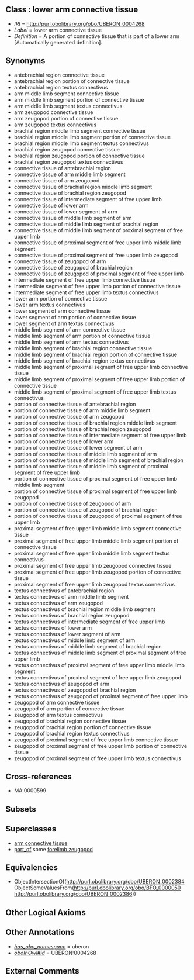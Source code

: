 
## Class : lower arm connective tissue

 * *IRI* = http://purl.obolibrary.org/obo/UBERON_0004268
 * *Label* = lower arm connective tissue
 * *Definition* = A portion of connective tissue that is part of a lower arm [Automatically generated definition].

## Synonyms

 * antebrachial region connective tissue
 * antebrachial region portion of connective tissue
 * antebrachial region textus connectivus
 * arm middle limb segment connective tissue
 * arm middle limb segment portion of connective tissue
 * arm middle limb segment textus connectivus
 * arm zeugopod connective tissue
 * arm zeugopod portion of connective tissue
 * arm zeugopod textus connectivus
 * brachial region middle limb segment connective tissue
 * brachial region middle limb segment portion of connective tissue
 * brachial region middle limb segment textus connectivus
 * brachial region zeugopod connective tissue
 * brachial region zeugopod portion of connective tissue
 * brachial region zeugopod textus connectivus
 * connective tissue of antebrachial region
 * connective tissue of arm middle limb segment
 * connective tissue of arm zeugopod
 * connective tissue of brachial region middle limb segment
 * connective tissue of brachial region zeugopod
 * connective tissue of intermediate segment of free upper limb
 * connective tissue of lower arm
 * connective tissue of lower segment of arm
 * connective tissue of middle limb segment of arm
 * connective tissue of middle limb segment of brachial region
 * connective tissue of middle limb segment of proximal segment of free upper limb
 * connective tissue of proximal segment of free upper limb middle limb segment
 * connective tissue of proximal segment of free upper limb zeugopod
 * connective tissue of zeugopod of arm
 * connective tissue of zeugopod of brachial region
 * connective tissue of zeugopod of proximal segment of free upper limb
 * intermediate segment of free upper limb connective tissue
 * intermediate segment of free upper limb portion of connective tissue
 * intermediate segment of free upper limb textus connectivus
 * lower arm portion of connective tissue
 * lower arm textus connectivus
 * lower segment of arm connective tissue
 * lower segment of arm portion of connective tissue
 * lower segment of arm textus connectivus
 * middle limb segment of arm connective tissue
 * middle limb segment of arm portion of connective tissue
 * middle limb segment of arm textus connectivus
 * middle limb segment of brachial region connective tissue
 * middle limb segment of brachial region portion of connective tissue
 * middle limb segment of brachial region textus connectivus
 * middle limb segment of proximal segment of free upper limb connective tissue
 * middle limb segment of proximal segment of free upper limb portion of connective tissue
 * middle limb segment of proximal segment of free upper limb textus connectivus
 * portion of connective tissue of antebrachial region
 * portion of connective tissue of arm middle limb segment
 * portion of connective tissue of arm zeugopod
 * portion of connective tissue of brachial region middle limb segment
 * portion of connective tissue of brachial region zeugopod
 * portion of connective tissue of intermediate segment of free upper limb
 * portion of connective tissue of lower arm
 * portion of connective tissue of lower segment of arm
 * portion of connective tissue of middle limb segment of arm
 * portion of connective tissue of middle limb segment of brachial region
 * portion of connective tissue of middle limb segment of proximal segment of free upper limb
 * portion of connective tissue of proximal segment of free upper limb middle limb segment
 * portion of connective tissue of proximal segment of free upper limb zeugopod
 * portion of connective tissue of zeugopod of arm
 * portion of connective tissue of zeugopod of brachial region
 * portion of connective tissue of zeugopod of proximal segment of free upper limb
 * proximal segment of free upper limb middle limb segment connective tissue
 * proximal segment of free upper limb middle limb segment portion of connective tissue
 * proximal segment of free upper limb middle limb segment textus connectivus
 * proximal segment of free upper limb zeugopod connective tissue
 * proximal segment of free upper limb zeugopod portion of connective tissue
 * proximal segment of free upper limb zeugopod textus connectivus
 * textus connectivus of antebrachial region
 * textus connectivus of arm middle limb segment
 * textus connectivus of arm zeugopod
 * textus connectivus of brachial region middle limb segment
 * textus connectivus of brachial region zeugopod
 * textus connectivus of intermediate segment of free upper limb
 * textus connectivus of lower arm
 * textus connectivus of lower segment of arm
 * textus connectivus of middle limb segment of arm
 * textus connectivus of middle limb segment of brachial region
 * textus connectivus of middle limb segment of proximal segment of free upper limb
 * textus connectivus of proximal segment of free upper limb middle limb segment
 * textus connectivus of proximal segment of free upper limb zeugopod
 * textus connectivus of zeugopod of arm
 * textus connectivus of zeugopod of brachial region
 * textus connectivus of zeugopod of proximal segment of free upper limb
 * zeugopod of arm connective tissue
 * zeugopod of arm portion of connective tissue
 * zeugopod of arm textus connectivus
 * zeugopod of brachial region connective tissue
 * zeugopod of brachial region portion of connective tissue
 * zeugopod of brachial region textus connectivus
 * zeugopod of proximal segment of free upper limb connective tissue
 * zeugopod of proximal segment of free upper limb portion of connective tissue
 * zeugopod of proximal segment of free upper limb textus connectivus

## Cross-references

 * MA:0000599

## Subsets


## Superclasses

 * [arm connective tissue](../../UBERON/73/UBERON_0003573.md)
 * [part_of](../../BFO/50/BFO_0000050.md) some [forelimb zeugopod](../../UBERON/86/UBERON_0002386.md)

## Equivalencies

 * ObjectIntersectionOf(<http://purl.obolibrary.org/obo/UBERON_0002384> ObjectSomeValuesFrom(<http://purl.obolibrary.org/obo/BFO_0000050> <http://purl.obolibrary.org/obo/UBERON_0002386>))

## Other Logical Axioms


## Other Annotations

 * *[has_obo_namespace](../../ce/oboInOwl#hasOBONamespace.md)* = uberon
 * *[oboInOwl#id](../../id/oboInOwl#id.md)* = UBERON:0004268

## External Comments

